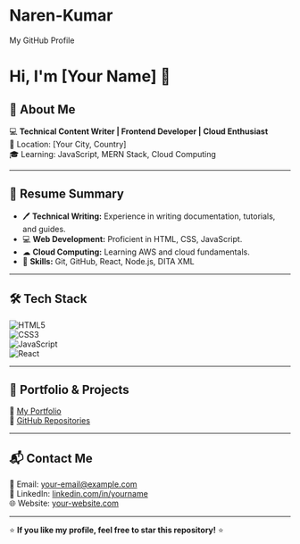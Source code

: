 # Naren-Kumar
My GitHub Profile
# Hi, I'm [Your Name] 👋

## 🚀 About Me
💻 **Technical Content Writer | Frontend Developer | Cloud Enthusiast**  
📍 Location: [Your City, Country]  
🎓 Learning: JavaScript, MERN Stack, Cloud Computing  

---

## 📜 Resume Summary
- 🖊 **Technical Writing:** Experience in writing documentation, tutorials, and guides.  
- 💻 **Web Development:** Proficient in HTML, CSS, JavaScript.  
- ☁ **Cloud Computing:** Learning AWS and cloud fundamentals.  
- 🔧 **Skills:** Git, GitHub, React, Node.js, DITA XML  

---

## 🛠️ Tech Stack  
![HTML5](https://img.shields.io/badge/HTML5-E34F26?style=for-the-badge&logo=html5&logoColor=white)  
![CSS3](https://img.shields.io/badge/CSS3-1572B6?style=for-the-badge&logo=css3&logoColor=white)  
![JavaScript](https://img.shields.io/badge/JavaScript-F7DF1E?style=for-the-badge&logo=javascript&logoColor=black)  
![React](https://img.shields.io/badge/React-61DAFB?style=for-the-badge&logo=react&logoColor=black)  

---

## 📂 Portfolio & Projects
🔗 [My Portfolio](https://your-portfolio-link.com)  
🔗 [GitHub Repositories](https://github.com/your-username?tab=repositories)  

---

## 📬 Contact Me
📧 Email: [your-email@example.com](mailto:your-email@example.com)  
💼 LinkedIn: [linkedin.com/in/yourname](https://linkedin.com/in/yourname)  
🌐 Website: [your-website.com](https://your-website.com)  

---

⭐ **If you like my profile, feel free to star this repository!** ⭐
